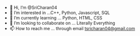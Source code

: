 - 👋 Hi, I’m @SriCharan04
- 👀 I’m interested in ...C++, Python, Javascript, SQL 
- 🌱 I’m currently learning ... Python, HTML, CSS
- 💞️ I’m looking to collaborate on ... Literally Everything
- 📫 How to reach me ... through email tsricharan04@gmail.com

<!---
SriCharan04/SriCharan04 is a ✨ special ✨ repository because its `README.md` (this file) appears on your GitHub profile.
You can click the Preview link to take a look at your changes.
--->
